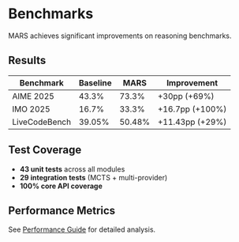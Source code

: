 # Benchmarks

MARS achieves significant improvements on reasoning benchmarks.

## Results

| Benchmark | Baseline | MARS | Improvement |
|-----------|----------|------|-------------|
| AIME 2025 | 43.3% | 73.3% | +30pp (+69%) |
| IMO 2025 | 16.7% | 33.3% | +16.7pp (+100%) |
| LiveCodeBench | 39.05% | 50.48% | +11.43pp (+29%) |

## Test Coverage

- **43 unit tests** across all modules
- **29 integration tests** (MCTS + multi-provider)
- **100% core API coverage**

## Performance Metrics

See [Performance Guide](optimization.md) for detailed analysis.

